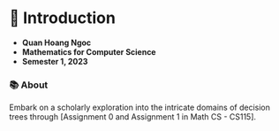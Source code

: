 # 🌟 Introduction

- **Quan Hoang Ngoc**
- **Mathematics for Computer Science**
- **Semester 1, 2023**

### 📚 About

Embark on a scholarly exploration into the intricate domains of decision trees through [Assignment 0 and Assignment 1 in Math CS - CS115].
